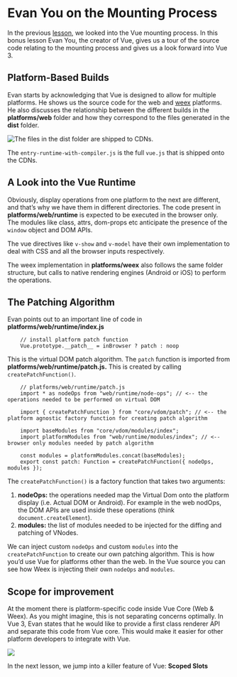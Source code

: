 Evan You on the Mounting Process
================================

In the previous [lesson](https://www.vuemastery.com/courses/advanced-components/mounting-process), we looked into the Vue mounting process. In this bonus lesson Evan You, the creator of Vue, gives us a tour of the source code relating to the mounting process and gives us a look forward into Vue 3.

Platform-Based Builds
---------------------

Evan starts by acknowledging that Vue is designed to allow for multiple platforms. He shows us the source code for the web and [weex](https://weex.incubator.apache.org/) platforms. He also discusses the relationship between the different builds in the **platforms/web** folder and how they correspond to the files generated in the **dist** folder.

![The files in the dist folder are shipped to CDNs.](https://firebasestorage.googleapis.com/v0/b/vue-mastery.appspot.com/o/flamelink%2Fmedia%2Fvue-relation.png?alt=media&token=2d774dce-36f0-40af-9e46-bdf46e496587)

The `entry-runtime-with-compiler.js` is the full `vue.js` that is shipped onto the CDNs.

A Look into the Vue Runtime
---------------------------

Obviously, display operations from one platform to the next are different, and that’s why we have them in different directories. The code present in **platforms/web/runtime** is expected to be executed in the browser only. The modules like class, attrs, dom-props etc anticipate the presence of the `window` object and DOM APIs.

The vue directives like `v-show` and `v-model` have their own implementation to deal with CSS and all the browser inputs respectively.

The weex implementation in **platforms/weex** also follows the same folder structure, but calls to native rendering engines (Android or iOS) to perform the operations.

The Patching Algorithm
----------------------

Evan points out to an important line of code in **platforms/web/runtime/index.js**

        // install platform patch function
        Vue.prototype.__patch__ = inBrowser ? patch : noop
    

This is the virtual DOM patch algorithm. The `patch` function is imported from **platforms/web/runtime/patch.js.** This is created by calling `createPatchFunction()`.

        // platforms/web/runtime/patch.js
        import * as nodeOps from "web/runtime/node-ops"; // <-- the operations needed to be performed on virtual DOM
        
        import { createPatchFunction } from "core/vdom/patch"; // <-- the platform agnostic factory function for creating patch algorithm
        
        import baseModules from "core/vdom/modules/index";
        import platformModules from "web/runtime/modules/index"; // <-- browser only modules needed by patch algorithm
        
        const modules = platformModules.concat(baseModules);
        export const patch: Function = createPatchFunction({ nodeOps, modules });
    

The `createPatchFunction()` is a factory function that takes two arguments:

1.  **nodeOps:** the operations needed map the Virtual Dom onto the platform display (i.e. Actual DOM or Android). For example in the web nodOps, the DOM APIs are used inside these operations (think `document.createElement`).
2.  **modules:** the list of modules needed to be injected for the diffing and patching of VNodes.

We can inject custom `nodeOps` and custom `modules` into the `createPatchFunction` to create our own patching algorithm. This is how you’d use Vue for platforms other than the web. In the Vue source you can see how Weex is injecting their own `nodeOps` and `modules`.

Scope for improvement
---------------------

At the moment there is platform-specific code inside Vue Core (Web & Weex). As you might imagine, this is not separating concerns optimally. In Vue 3, Evan states that he would like to provide a first class renderer API and separate this code from Vue core. This would make it easier for other platform developers to integrate with Vue.

![](https://firebasestorage.googleapis.com/v0/b/vue-mastery.appspot.com/o/flamelink%2Fmedia%2F1578371174253_1.png?alt=media&token=5ad4945f-a58b-4e94-8df2-deaa73e93bc8)

In the next lesson, we jump into a killer feature of Vue: **Scoped Slots**
